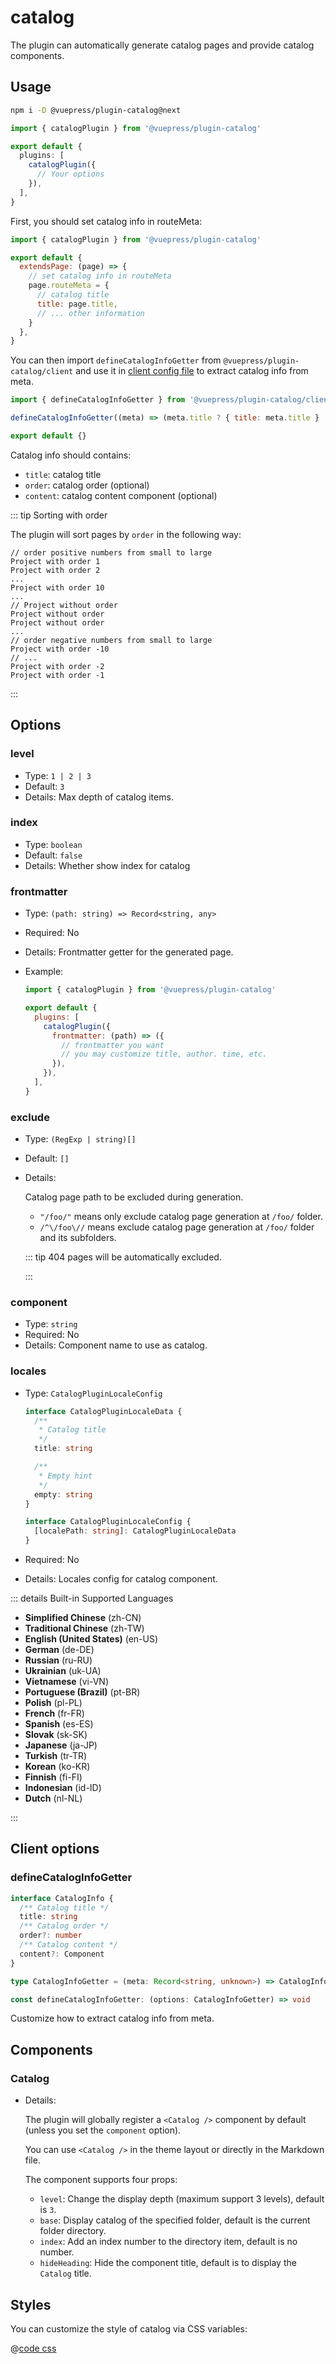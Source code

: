 # catalog

<NpmBadge package="@vuepress/plugin-catalog" />

The plugin can automatically generate catalog pages and provide catalog components.

## Usage

```bash
npm i -D @vuepress/plugin-catalog@next
```

```ts
import { catalogPlugin } from '@vuepress/plugin-catalog'

export default {
  plugins: [
    catalogPlugin({
      // Your options
    }),
  ],
}
```

First, you should set catalog info in routeMeta:

```js title=".vuepress/config.js"
import { catalogPlugin } from '@vuepress/plugin-catalog'

export default {
  extendsPage: (page) => {
    // set catalog info in routeMeta
    page.routeMeta = {
      // catalog title
      title: page.title,
      // ... other information
    }
  },
}
```

You can then import `defineCatalogInfoGetter` from `@vuepress/plugin-catalog/client` and use it in [client config file][client-config] to extract catalog info from meta.

```js title=".vuepress/client.js"
import { defineCatalogInfoGetter } from '@vuepress/plugin-catalog/client'

defineCatalogInfoGetter((meta) => (meta.title ? { title: meta.title } : null))

export default {}
```

Catalog info should contains:

- `title`: catalog title
- `order`: catalog order (optional)
- `content`: catalog content component (optional)

::: tip Sorting with order

The plugin will sort pages by `order` in the following way:

```:no-line-numbers
// order positive numbers from small to large
Project with order 1
Project with order 2
...
Project with order 10
...
// Project without order
Project without order
Project without order
...
// order negative numbers from small to large
Project with order -10
// ...
Project with order -2
Project with order -1
```

:::

## Options

### level <Badge text="Built-in component only" />

- Type: `1 | 2 | 3`
- Default: `3`
- Details: Max depth of catalog items.

### index <Badge text="Built-in component only" />

- Type: `boolean`
- Default: `false`
- Details: Whether show index for catalog

### frontmatter

- Type: `(path: string) => Record<string, any>`
- Required: No
- Details: Frontmatter getter for the generated page.
- Example:

  ```js title=".vuepress/config.js"
  import { catalogPlugin } from '@vuepress/plugin-catalog'

  export default {
    plugins: [
      catalogPlugin({
        frontmatter: (path) => ({
          // frontmatter you want
          // you may customize title, author. time, etc.
        }),
      }),
    ],
  }
  ```

### exclude

- Type: `(RegExp | string)[]`
- Default: `[]`
- Details:

  Catalog page path to be excluded during generation.

  - `"/foo/"` means only exclude catalog page generation at `/foo/` folder.
  - `/^\/foo\//` means exclude catalog page generation at `/foo/` folder and its subfolders.

  ::: tip 404 pages will be automatically excluded.

  :::

### component

- Type: `string`
- Required: No
- Details: Component name to use as catalog.

### locales

- Type: `CatalogPluginLocaleConfig`

  ```ts
  interface CatalogPluginLocaleData {
    /**
     * Catalog title
     */
    title: string

    /**
     * Empty hint
     */
    empty: string
  }

  interface CatalogPluginLocaleConfig {
    [localePath: string]: CatalogPluginLocaleData
  }
  ```

- Required: No

- Details: Locales config for catalog component.

::: details Built-in Supported Languages

- **Simplified Chinese** (zh-CN)
- **Traditional Chinese** (zh-TW)
- **English (United States)** (en-US)
- **German** (de-DE)
- **Russian** (ru-RU)
- **Ukrainian** (uk-UA)
- **Vietnamese** (vi-VN)
- **Portuguese (Brazil)** (pt-BR)
- **Polish** (pl-PL)
- **French** (fr-FR)
- **Spanish** (es-ES)
- **Slovak** (sk-SK)
- **Japanese** (ja-JP)
- **Turkish** (tr-TR)
- **Korean** (ko-KR)
- **Finnish** (fi-FI)
- **Indonesian** (id-ID)
- **Dutch** (nl-NL)

:::

## Client options

### defineCatalogInfoGetter

```ts
interface CatalogInfo {
  /** Catalog title */
  title: string
  /** Catalog order */
  order?: number
  /** Catalog content */
  content?: Component
}

type CatalogInfoGetter = (meta: Record<string, unknown>) => CatalogInfo | null

const defineCatalogInfoGetter: (options: CatalogInfoGetter) => void
```

Customize how to extract catalog info from meta.

## Components

### Catalog

- Details:

  The plugin will globally register a `<Catalog />` component by default (unless you set the `component` option).

  You can use `<Catalog />` in the theme layout or directly in the Markdown file.

  The component supports four props:

  - `level`: Change the display depth (maximum support 3 levels), default is `3`.
  - `base`: Display catalog of the specified folder, default is the current folder directory.
  - `index`: Add an index number to the directory item, default is no number.
  - `hideHeading`: Hide the component title, default is to display the `Catalog` title.

[client-config]: https://vuejs.press/guide/configuration.html#client-config-file

## Styles

You can customize the style of catalog via CSS variables:

@[code css](@vuepress/plugin-catalog/src/client/styles/vars.css)
